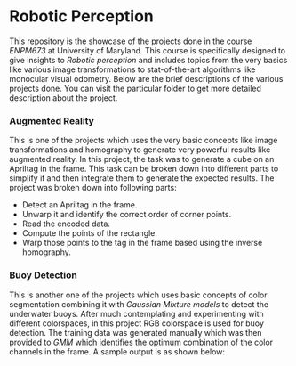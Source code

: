 # Robotic Perception

This repository is the showcase of the projects done in the course *ENPM673* at University of Maryland. This course is specifically designed to give insights to *Robotic perception* and includes topics from the very basics like various image transformations to stat-of-the-art algorithms like monocular visual odometry. Below are the brief descriptions of the various projects done. You can visit the particular folder to get more detailed description about the project.

### Augmented Reality

This is one of the projects which uses the very basic concepts like image transformations and homography to generate very powerful results like augmented reality. In this project, the task was to generate a cube on an Apriltag in the frame. This task can be broken down into different parts to simplify it and then integrate them to generate the expected results. The project was broken down into following parts:
  
  * Detect an Apriltag in the frame.
  * Unwarp it and identify the correct order of corner points.
  * Read the encoded data.
  * Compute the points of the rectangle.
  * Warp those points to the tag in the frame based using the inverse homography.
  
### Buoy Detection
  
This is another one of the projects which uses basic concepts of color segmentation combining it with *Gaussian Mixture models* to detect the underwater buoys. After much contemplating and experimenting with different colorspaces, in this project RGB colorspace is used for buoy detection. The training data was generated manually which was then provided to *GMM* which identifies the optimum combination of the color channels in the frame. A sample output is as shown below:
